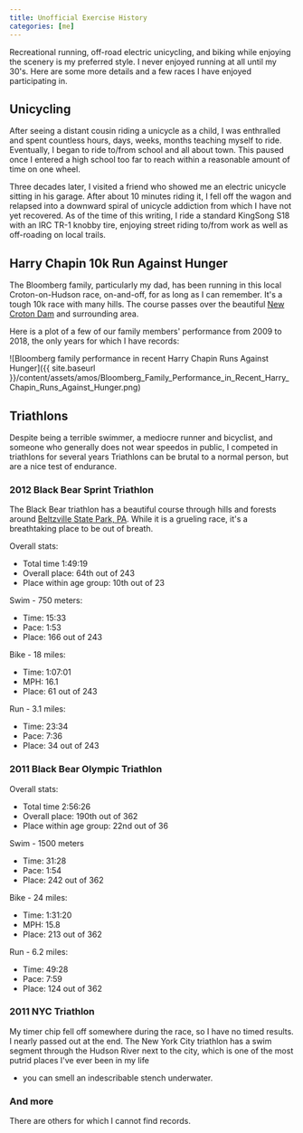 ```yaml
---
title: Unofficial Exercise History
categories: [me]
---
```


Recreational running, off-road electric unicycling, and biking while enjoying the scenery is my
preferred style. I never enjoyed running at all until my 30's. Here are some more details and a few races I have enjoyed participating in.

## Unicycling

After seeing a distant cousin riding a unicycle as a child, I was enthralled and spent countless hours, days, weeks, months teaching myself to ride. Eventually, I began to ride to/from school and all about town. This paused once I entered a high school too far to reach within a reasonable amount of time on one wheel.

Three decades later, I visited a friend who showed me an electric unicycle sitting in his garage. After about 10 minutes riding it, I fell off the wagon and relapsed into a downward spiral of unicycle addiction from which I have not yet recovered. As of the time of this writing, I ride a standard KingSong S18 with an IRC TR-1 knobby tire, enjoying street riding to/from work as well as off-roading on local trails.

## Harry Chapin 10k Run Against Hunger

The Bloomberg family, particularly my dad, has been running in this
local Croton-on-Hudson race, on-and-off, for as long as I can remember.
It's a tough 10k race with many hills. The course passes over the
beautiful [New Croton Dam](https://en.wikipedia.org/wiki/New_Croton_Dam) and
surrounding area.

Here is a plot of a few of our family members' performance from 2009 to
2018, the only years for which I have records:

![Bloomberg family performance in recent Harry Chapin Runs Against Hunger]({{ site.baseurl }}/content/assets/amos/Bloomberg_Family_Performance_in_Recent_Harry_Chapin_Runs_Against_Hunger.png)

## Triathlons

Despite being a terrible swimmer, a mediocre runner and bicyclist, and
someone who generally does not wear speedos in public, I competed in
triathlons for several years Triathlons can be brutal to a normal
person, but are a nice test of endurance.

### 2012 Black Bear Sprint Triathlon

The Black Bear triathlon has a beautiful course through hills and
forests around [Beltzville State Park,
PA](http://www.dcnr.pa.gov/StateParks/FindAPark/BeltzvilleStatePark).
While it is a grueling race, it's a breathtaking place to be out of
breath.

Overall stats:

- Total time 1:49:19
- Overall place: 64th out of 243
- Place within age group: 10th out of 23

Swim - 750 meters:

- Time: 15:33
- Pace: 1:53
- Place: 166 out of 243

Bike - 18 miles:

- Time: 1:07:01
- MPH: 16.1
- Place: 61 out of 243

Run - 3.1 miles:

- Time: 23:34
- Pace: 7:36
- Place: 34 out of 243

### 2011 Black Bear Olympic Triathlon

Overall stats:

- Total time 2:56:26
- Overall place: 190th out of 362
- Place within age group: 22nd out of 36

Swim - 1500 meters

- Time: 31:28
- Pace: 1:54
- Place: 242 out of 362

Bike - 24 miles:

- Time: 1:31:20
- MPH: 15.8
- Place: 213 out of 362

Run - 6.2 miles:

- Time: 49:28
- Pace: 7:59
- Place: 124 out of 362

### 2011 NYC Triathlon

My timer chip fell off somewhere during the race, so I have no timed
results. I nearly passed out at the end. The New York City triathlon has
a swim segment through the Hudson River next to the city, which is one
of the most putrid places I've ever been in my life

- you can smell an indescribable stench underwater.

### And more

There are others for which I cannot find records.
